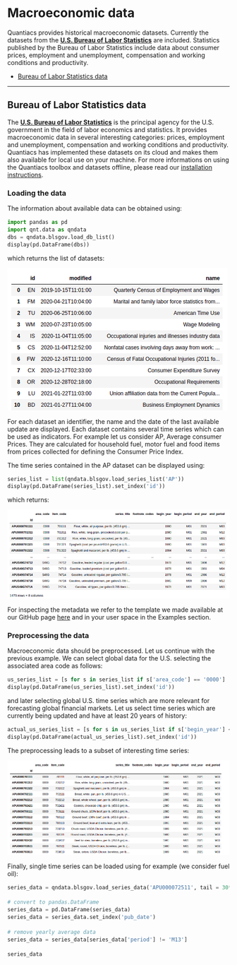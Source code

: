 # Macroeconomic data

Quantiacs provides historical macroeconomic datasets. Currently the datasets from the [**U.S. Bureau of Labor Statistics**](https://www.bls.gov) are included. Statistics published by the Bureau of Labor Statistics include data about consumer prices, employment and unemployment, compensation and working conditions and productivity.

- [Bureau of Labor Statistics data](#bureau-of-labor-statistics)

----

## Bureau of Labor Statistics data

The [**U.S. Bureau of Labor Statistics**](https://www.bls.gov) is the principal agency for the U.S. government in the field of labor economics and statistics. It provides macroeconomic data in several interesting categories: prices, employment and unemployment, compensation and working conditions and productivity. Quantiacs has implemented these datasets on its cloud and makes them also available for local use on your machine. For more informations on using the Quantiacs toolbox and datasets offline, please read our [installation instructions](https://quantiacs.com/documentation/en/user_guide/local_development.html).

###  Loading the data
The information about available data can be obtained using:

```python
import pandas as pd
import qnt.data as qndata
dbs = qndata.blsgov.load_db_list()
display(pd.DataFrame(dbs))
```

which returns the list of datasets:

![datasets](./pictures/datasets.png)

For each dataset an identifier, the name and the date of the last available update are displayed. Each dataset contains several time series which can be used as indicators. For example let us consider AP, Average consumer Prices. They are calculated for household fuel, motor fuel and food items from prices collected for defining the Consumer Price Index.

The time series contained in the AP dataset can be displayed using:

```python
series_list = list(qndata.blsgov.load_series_list('AP'))
display(pd.DataFrame(series_list).set_index('id'))
```

which returns:

![AP](./pictures/AP.png)

For inspecting the metadata we refer to the template we made available at our GitHub page [here](https://github.com/quantiacs/strategy-futures-bls/blob/master/strategy.ipynb) and in your user space in the Examples section.

###  Preprocessing the data

Macroeconomic data should be preprocessed. Let us continue with the previous example. We can select global data for the U.S. selecting the associated area code as follows:

```python
us_series_list = [s for s in series_list if s['area_code'] == '0000']
display(pd.DataFrame(us_series_list).set_index('id'))
```

and later selecting global U.S. time series which are more relevant for forecasting global financial markets. Let us select time series which are currently being updated and have at least 20 years of history:

```python
actual_us_series_list = [s for s in us_series_list if s['begin_year'] <= '2000' and s['end_year'] == '2021' ]
display(pd.DataFrame(actual_us_series_list).set_index('id'))
```
The preprocessing leads to a subset of interesting time series:

![refined](./pictures/refined.png)

Finally, single time series can be loaded using for example (we consider fuel oil):

```python
series_data = qndata.blsgov.load_series_data('APU000072511', tail = 30*365)

# convert to pandas.DataFrame
series_data = pd.DataFrame(series_data)
series_data = series_data.set_index('pub_date')

# remove yearly average data
series_data = series_data[series_data['period'] != 'M13']

series_data
```
